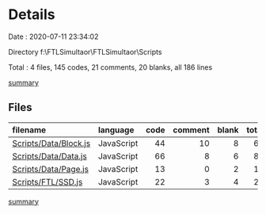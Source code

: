 # Details

Date : 2020-07-11 23:34:02

Directory f:\FTLSimultaor\FTLSimultaor\Scripts

Total : 4 files,  145 codes, 21 comments, 20 blanks, all 186 lines

[summary](results.md)

## Files
| filename | language | code | comment | blank | total |
| :--- | :--- | ---: | ---: | ---: | ---: |
| [Scripts/Data/Block.js](/Scripts/Data/Block.js) | JavaScript | 44 | 10 | 8 | 62 |
| [Scripts/Data/Data.js](/Scripts/Data/Data.js) | JavaScript | 66 | 8 | 6 | 80 |
| [Scripts/Data/Page.js](/Scripts/Data/Page.js) | JavaScript | 13 | 0 | 2 | 15 |
| [Scripts/FTL/SSD.js](/Scripts/FTL/SSD.js) | JavaScript | 22 | 3 | 4 | 29 |

[summary](results.md)
